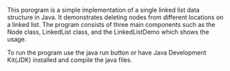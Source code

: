 This porogram is a simple implementation of a single linked list data structure in Java.
It demonstrates deleting nodes from different locations on a linked list.
The program consists of three main components such as the Node class, LinkedList class, and the LinkedListDemo which shows the usage.

To run the program use the java run button or have Java Development Kit(JDK) installed and compile the java files.